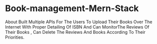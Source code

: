 # Book-management-Mern-Stack
About Built Multiple APIs For The Users To Upload Their Books Over The Internet With Proper Detailing Of ISBN And Can MonitorThe Reviews Of Their Books , Can Delete The Reviews And Books According To Their Priorities.
